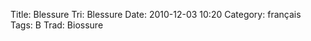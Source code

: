 Title: Blessure
 Tri: Blessure
 Date: 2010-12-03 10:20
 Category: français
 Tags: B
 Trad: Biossure
 